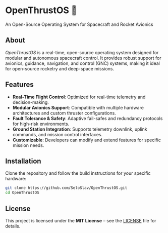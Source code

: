 # OpenThrustOS 🚀  
An Open-Source Operating System for Spacecraft and Rocket Avionics  

## About  
_OpenThrustOS_ is a real-time, open-source operating system designed for modular and autonomous spacecraft control. It provides robust support for avionics, guidance, navigation, and control (GNC) systems, making it ideal for open-source rocketry and deep-space missions.  

## Features  
- **Real-Time Flight Control**: Optimized for real-time telemetry and decision-making.  
- **Modular Avionics Support**: Compatible with multiple hardware architectures and custom thruster configurations.  
- **Fault Tolerance & Safety**: Adaptive fail-safes and redundancy protocols for high-risk environments.  
- **Ground Station Integration**: Supports telemetry downlink, uplink commands, and mission control interfaces.  
- **Customizable**: Developers can modify and extend features for specific mission needs.  

## Installation  
Clone the repository and follow the build instructions for your specific hardware:  
```sh
git clone https://github.com/SeloSlav/OpenThrustOS.git
cd OpenThrustOS
```

## License
This project is licensed under the **MIT License** – see the [LICENSE](LICENSE) file for details.
